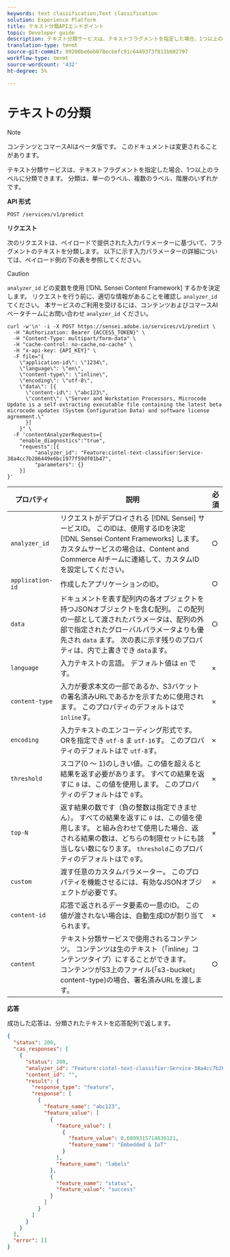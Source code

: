 ```yaml
---
keywords: text classification;Text classification
solution: Experience Platform
title: テキスト分類APIエンドポイント
topic: Developer guide
description: テキスト分類サービスは、テキストフラグメントを指定した場合、1つ以上のラベルに分類できます。 分類は、単一のラベル、複数のラベル、階層のいずれかです。
translation-type: tm+mt
source-git-commit: 09200be6eb078ecbefc91c6449373f811b602797
workflow-type: tm+mt
source-wordcount: '432'
ht-degree: 5%

---
```



# テキストの分類

>[!NOTE]
>
>コンテンツとコマースAIはベータ版です。 このドキュメントは変更されることがあります。

テキスト分類サービスは、テキストフラグメントを指定した場合、1つ以上のラベルに分類できます。 分類は、単一のラベル、複数のラベル、階層のいずれかです。

**API 形式**

```http
POST /services/v1/predict
```

**リクエスト**

次のリクエストは、ペイロードで提供された入力パラメーターに基づいて、フラグメントのテキストを分類します。 以下に示す入力パラメーターの詳細については、ペイロード例の下の表を参照してください。

>[!CAUTION]
>
>`analyzer_id` どの変数を使用 [!DNL Sensei Content Framework] するかを決定します。 リクエストを行う前に、適切な情報があることを確認し `analyzer_id` てください。 本サービスのご利用を受けるには、コンテンツおよびコマースAIベータチームにお問い合わせ `analyzer_id` ください。

```SHELL
curl -w'\n' -i -X POST https://sensei.adobe.io/services/v1/predict \
  -H "Authorization: Bearer {ACCESS_TOKEN}" \
  -H "Content-Type: multipart/form-data" \
  -H "cache-control: no-cache,no-cache" \
  -H "x-api-key: {API_KEY}" \
  -F file="{
    \"application-id\": \"1234\", 
    \"language\": \"en\", 
    \"content-type\": \"inline\", 
    \"encoding\": \"utf-8\", 
    \"data\": [{
      \"content-id\": \"abc123\", 
      \"content\": \"Server and Workstation Processors, Microcode Update is a self-extracting executable file containing the latest beta microcode updates (System Configuration Data) and software license agreement.\"
      }]
    }" \
  -F 'contentAnalyzerRequests={
    "enable_diagnostics":"true",
    "requests":[{
         "analyzer_id": "Feature:cintel-text-classifier:Service-38a4cc7b286449e6bc1977f59df01b47",
         "parameters": {}
    }]
}'
```

| プロパティ | 説明 | 必須 |
| --- | --- | --- |
| `analyzer_id` | リクエストがデプロイされる [!DNL Sensei] サービスID。 このIDは、使用するIDを決定 [!DNL Sensei Content Frameworks] します。 カスタムサービスの場合は、Content and Commerce AIチームに連絡して、カスタムIDを設定してください。 | ○ |
| `application-id` | 作成したアプリケーションのID。 | ○ |
| `data` | ドキュメントを表す配列内の各オブジェクトを持つJSONオブジェクトを含む配列。 この配列の一部として渡されたパラメータは、配列の外部で指定されたグローバルパラメータよりも優先され `data` ます。 次の表に示す残りのプロパティは、内で上書きでき `data`ます。 | ○ |
| `language` | 入力テキストの言語。 デフォルト値は `en` です。 | × |
| `content-type` | 入力が要求本文の一部であるか、S3バケットの署名済みURLであるかを示すために使用されます。 このプロパティのデフォルトはで `inline`す。 | × |
| `encoding` | 入力テキストのエンコーディング形式です。 ORを指定でき `utf-8` ま `utf-16`す。 このプロパティのデフォルトはで `utf-8`す。 | × |
| `threshold` | スコア(0 ～ 1)のしきい値。この値を超えると結果を返す必要があります。 すべての結果を返すに `0` は、この値を使用します。 このプロパティのデフォルトはで `0`す。 | × |
| `top-N` | 返す結果の数です（負の整数は指定できません）。 すべての結果を返すに `0` は、この値を使用します。 と組み合わせて使用した場合、返される結果の数は、どちらの制限セットにも該当しない数になります。 `threshold`このプロパティのデフォルトはで `0`す。 | × |
| `custom` | 渡す任意のカスタムパラメーター。 このプロパティを機能させるには、有効なJSONオブジェクトが必要です。 | × |
| `content-id` | 応答で返されるデータ要素の一意のID。 この値が渡されない場合は、自動生成IDが割り当てられます。 | × |
| `content` | テキスト分類サービスで使用されるコンテンツ。 コンテンツは生のテキスト（「inline」コンテンツタイプ）にすることができます。 <br> コンテンツがS3上のファイル(「s3-bucket」 content-type)の場合、署名済みURLを渡します。 | ○ |

**応答** 

成功した応答は、分類されたテキストを応答配列で返します。

```json
{
  "status": 200,
  "cas_responses": [
    {
      "status": 200,
      "analyzer_id": "Feature:cintel-text-classifier:Service-38a4cc7b286449e6bc1977f59df01b47",
      "content_id": "",
      "result": {
        "response_type": "feature",
        "response": [
          {
            "feature_name": "abc123",
            "feature_value": [
              {
                "feature_value": [
                  {
                    "feature_value": 0.6899315714836121,
                    "feature_name": "Embedded & IoT"
                  }
                ],
                "feature_name": "labels"
              },
              {
                "feature_name": "status",
                "feature_value": "success"
              }
            ]
          }
        ]
      }
    }
  ],
  "error": []
}
```
